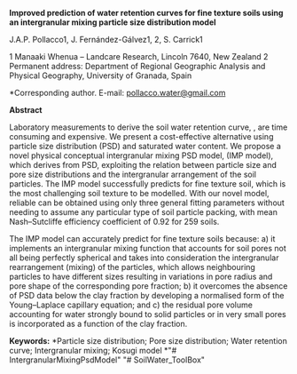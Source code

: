 **Improved prediction of water retention curves for fine texture soils using an intergranular mixing particle size distribution model** 

J.A.P. Pollacco1, J. Fernández-Gálvez1, 2, S. Carrick1 

1 Manaaki Whenua – Landcare Research, Lincoln 7640, New Zealand
2 Permanent address: Department of Regional Geographic Analysis and Physical Geography, University of Granada, Spain

*Corresponding author. E-mail: pollacco.water@gmail.com 

**Abstract**

Laboratory measurements to derive the soil water retention curve,  , are time consuming and expensive. We present a cost-effective alternative using particle size distribution (PSD) and saturated water content. We propose a novel physical conceptual intergranular mixing PSD model, (IMP model), which derives   from PSD, exploiting the relation between particle size and pore size distributions and the intergranular arrangement of the soil particles. The IMP model successfully predicts   for fine texture soil, which is the most challenging soil texture to be modelled. With our novel model, reliable   can be obtained using only three general fitting parameters without needing to assume any particular type of soil particle packing, with mean Nash–Sutcliffe efficiency coefficient of 0.92 for 259 soils.

The IMP model can accurately predict   for fine texture soils because: a) it implements an intergranular mixing function that accounts for soil pores not all being perfectly spherical and takes into consideration the intergranular rearrangement (mixing) of the particles, which allows neighbouring particles to have different sizes resulting in variations in pore radius and pore shape of the corresponding pore fraction; b) it overcomes the absence of  PSD data below the clay fraction by developing a normalised form of the Young–Laplace capillary equation; and c) the residual pore volume accounting for water strongly bound to solid particles or in very small pores is incorporated as a function of the clay fraction.

**Keywords:** *Particle size distribution; Pore size distribution; Water retention curve; Intergranular mixing; Kosugi model *"# IntergranularMixingPsdModel" 
"# SoilWater_ToolBox" 
